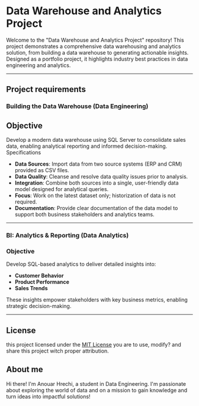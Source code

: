 # Data Warehouse and Analytics Project

Welcome to the "Data Warehouse and Analytics Project" repository!
This project demonstrates a comprehensive data warehousing and analytics solution, from building a data warehouse to generating actionable insights. Designed as a portfolio project, it highlights industry best practices in data engineering and analytics.

---

## Project requirements

### Building the Data Warehouse (Data Engineering)

## Objective
Develop a modern data warehouse using SQL Server to consolidate sales data, enabling analytical reporting and informed decision-making.
Specifications

- **Data Sources**: Import data from two source systems (ERP and CRM) provided as CSV files.
- **Data Quality**: Cleanse and resolve data quality issues prior to analysis.
- **Integration**: Combine both sources into a single, user-friendly data model designed for analytical queries.
- **Focus**: Work on the latest dataset only; historization of data is not required.
- **Documentation**: Provide clear documentation of the data model to support both business stakeholders and analytics teams.


---

### BI: Analytics & Reporting (Data Analytics)

### Objective
Develop SQL-based analytics to deliver detailed insights into:

- **Customer Behavior**
- **Product Performance**
- **Sales Trends**

These insights empower stakeholders with key business metrics, enabling strategic decision-making.

---

## License

this project licensed under the [MIT License](license) you are to use, modify? and share this project witch proper attribution.

## About me 

Hi there! I'm Anouar Hrechi, a student in Data Engineering. I'm passionate about exploring the world of data and on a mission to gain knowledge and turn ideas into impactful solutions!






